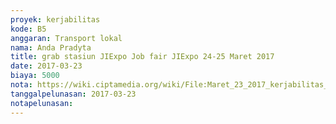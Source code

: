```yaml
---
proyek: kerjabilitas
kode: B5
anggaran: Transport lokal
nama: Anda Pradyta
title: grab stasiun JIExpo Job fair JIExpo 24-25 Maret 2017
date: 2017-03-23
biaya: 5000
nota: https://wiki.ciptamedia.org/wiki/File:Maret_23_2017_kerjabilitas_B5_grab_stasiun_jiexpo_anda.jpg
tanggalpelunasan: 2017-03-23
notapelunasan:
---
```

